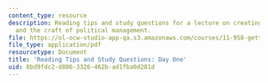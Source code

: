 ```yaml
---
content_type: resource
description: Reading tips and study questions for a lecture on creating public value
  and the craft of political management.
file: https://ol-ocw-studio-app-qa.s3.amazonaws.com/courses/11-958-getting-things-implemented-strategy-people-performance-and-leadership-january-iap-2009/8bd9fdc2d8063326462bad1fba0d281d_questions1.pdf
file_type: application/pdf
resourcetype: Document
title: 'Reading Tips and Study Questions: Day One'
uid: 8bd9fdc2-d806-3326-462b-ad1fba0d281d
---
```

